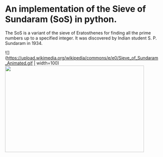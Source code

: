 # An implementation of the Sieve of Sundaram (SoS) in python.

The SoS is a variant of the sieve of Eratosthenes for finding all the prime numbers up to a specified integer. It was discovered by Indian student S. P. Sundaram in 1934.

![](https://upload.wikimedia.org/wikipedia/commons/e/e0/Sieve_of_Sundaram_Animated.gif | width=100)
<img src="https://upload.wikimedia.org/wikipedia/commons/e/e0/Sieve_of_Sundaram_Animated.gif" width="455" height="284"/>
